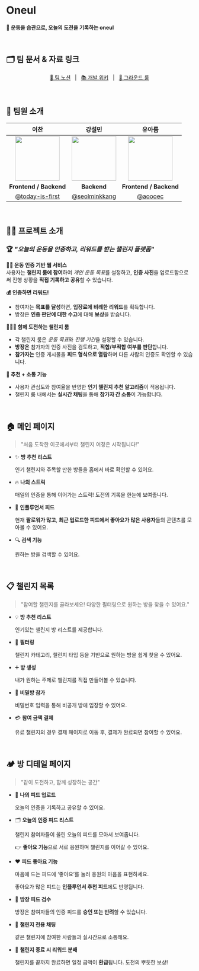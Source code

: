 # Oneul

**🏃 운동을 습관으로, 오늘의 도전을 기록하는 oneul**

&nbsp;

## 🗂️ 팀 문서 & 자료 링크

<p align=center>
  <a href="https://oneul-pjt.notion.site/SSAFY-1d2bc43cad598007adaff9d1b7e0235f"> 📒 팀 노션</a>
  &nbsp; | &nbsp; 
  <!-- <a href="">🎨 피그마</a>
  &nbsp; | &nbsp; -->
  <a href="https://oneul-pjt.notion.site/1d2bc43cad598052b36ce17db47ef476">📚 개발 위키</a>
  &nbsp; | &nbsp; 
  <a href="https://oneul-pjt.notion.site/Ground-Rule-1d2bc43cad59801abca2d92893ca7093">📏 그라운드 룰</a>
</p>

&nbsp;

## 🤼 팀원 소개

|                             이찬                             |                             강설민                             |                             유아름                             |
| :----------------------------------------------------------: | :------------------------------------------------------------: | :------------------------------------------------------------: |
| <img src="https://github.com/user-attachments/assets/3bc958ec-4303-4559-b20e-465fe1776e17" width="120" height="120"> | <img src="https://github.com/user-attachments/assets/ef01bd70-5a43-4264-b496-3b0874d108de" width="120" height="120"> | <img src="https://github.com/user-attachments/assets/259b607f-5a92-4d14-bdc6-91c98ed50149" width="120" height="120"> |
|                  **Frontend / Backend**                   |                         **Backend**                          |                  **Frontend / Backend**                   |
| [@today-is-first](https://github.com/today-is-first) | [@seolminkkang](https://github.com/seolminkkang) | [@aoooec](https://github.com/aoooec) |


&nbsp;

## 👋🏻 프로젝트 소개


### 🏆 *"오늘의 운동을 인증하고, 리워드를 받는 챌린지 플랫폼"*

**🏋️‍♀️ 운동 인증 기반 웹 서비스**  
사용자는 **챌린지 룸에 참여**하여 *개인 운동 목표*를 설정하고, **인증 사진**을 업로드함으로써 진행 상황을 **직접 기록하고 공유**할 수 있습니다.

**💰 인증하면 리워드!**  
- 참여자는 **목표를 달성**하면, **입장료에 비례한 리워드**를 획득합니다.  
- 방장은 **인증 판단에 대한 수고**에 대해 **보상**을 받습니다.

**🧑‍🤝‍🧑 함께 도전하는 챌린지 룸**  
- 각 챌린지 룸은 *운동 목표*와 *진행 기간*을 설정할 수 있습니다.  
- **방장은** 참가자의 인증 사진을 검토하고, **적합/부적합 여부를 판단**합니다.  
- **참가자는** 인증 게시물을 **피드 형식으로 열람**하며 다른 사람의 인증도 확인할 수 있습니다.

**🧠 추천 + 소통 기능**  
- 사용자 관심도와 참여율을 반영한 **인기 챌린지 추천 알고리즘**이 적용됩니다.  
- 챌린지 룸 내에서는 **실시간 채팅**을 통해 **참가자 간 소통**이 가능합니다.

&nbsp;

## 🏠 메인 페이지

> "처음 도착한 이곳에서부터 챌린지 여정은 시작됩니다!"
> 
- ✨ **방 추천 리스트**
    
    인기 챌린지와 주목할 만한 방들을 홈에서 바로 확인할 수 있어요.
    
- 🔥 **나의 스트릭**
    
    매일의 인증을 통해 이어가는 스트릭! 도전의 기록을 한눈에 보여줍니다.
    
- 🌟 **인플루언서 피드**
    
    현재 **팔로워가 많고**, **최근 업로드한 피드에서 좋아요가 많은 사용자**들의 콘텐츠를 모아볼 수 있어요.
    
- 🔍 **검색 기능**
    
    원하는 방을 검색할 수 있어요.
    

&nbsp;

## 📋 챌린지 목록

> "참여할 챌린지를 골라보세요! 다양한 필터링으로 원하는 방을 찾을 수 있어요."
> 
- 💡 **방 추천 리스트**
    
    인기있는 챌린지 방 리스트를 제공합니다.
    
- 🧩 **필터링**
    
    챌린지 카테고리, 챌린지 타입 등을 기반으로 원하는 방을 쉽게 찾을 수 있어요.
    
- ➕ **방 생성**
    
    내가 원하는 주제로 챌린지를 직접 만들어볼 수 있습니다.
    
- 🔐 **비밀방 참가**
    
    비밀번호 입력을 통해 비공개 방에 입장할 수 있어요.
    
- 💳 **참여 금액 결제**
    
    유료 챌린지의 경우 결제 페이지로 이동 후, 결제가 완료되면 참여할 수 있어요.
    

&nbsp;

## 🏕 방 디테일 페이지

> "같이 도전하고, 함께 성장하는 공간"
> 
- 📸 **나의 피드 업로드**
    
    오늘의 인증을 기록하고 공유할 수 있어요.
    
- 🗂 **오늘의 인증 피드 리스트**
    
    챌린지 참여자들이 올린 오늘의 피드를 모아서 보여줍니다.
    
    👉 **좋아요 기능**으로 서로 응원하며 챌린지를 이어갈 수 있어요.
    
- ❤️ **피드 좋아요 기능**
    
    마음에 드는 피드에 ‘좋아요’를 눌러 응원의 마음을 표현하세요.
    
    좋아요가 많은 피드는 **인플루언서 추천 피드**에도 반영됩니다.
    
- 👑 **방장 피드 검수**
    
    방장은 참여자들의 인증 피드를 **승인 또는 반려**할 수 있습니다.
    
- 💬 **챌린지 전용 채팅**
    
    같은 챌린지에 참여한 사람들과 실시간으로 소통해요.
    
- 🏁 **챌린지 종료 시 리워드 분배**
    
    챌린지를 끝까지 완료하면 일정 금액이 **환급**됩니다. 도전의 뿌듯한 보상!
